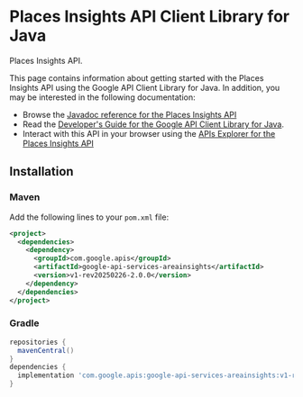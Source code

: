 # Places Insights API Client Library for Java

Places Insights API.

This page contains information about getting started with the Places Insights API
using the Google API Client Library for Java. In addition, you may be interested
in the following documentation:

* Browse the [Javadoc reference for the Places Insights API][javadoc]
* Read the [Developer's Guide for the Google API Client Library for Java][google-api-client].
* Interact with this API in your browser using the [APIs Explorer for the Places Insights API][api-explorer]

## Installation

### Maven

Add the following lines to your `pom.xml` file:

```xml
<project>
  <dependencies>
    <dependency>
      <groupId>com.google.apis</groupId>
      <artifactId>google-api-services-areainsights</artifactId>
      <version>v1-rev20250226-2.0.0</version>
    </dependency>
  </dependencies>
</project>
```

### Gradle

```gradle
repositories {
  mavenCentral()
}
dependencies {
  implementation 'com.google.apis:google-api-services-areainsights:v1-rev20250226-2.0.0'
}
```

[javadoc]: https://googleapis.dev/java/google-api-services-areainsights/latest/index.html
[google-api-client]: https://github.com/googleapis/google-api-java-client/
[api-explorer]: https://developers.google.com/apis-explorer/#p/areainsights/v1/
